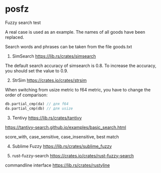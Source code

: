 # posfz

Fuzzy search test

A real case is used as an example. The names of all goods have been replaced.

Search words and phrases can be taken from the file goods.txt

1. SimSearch
https://lib.rs/crates/simsearch

The default search accuracy of simsearch is 0.8. To increase the accuracy, you should set the value to 0.9.

2. StrSim
https://crates.io/crates/strsim

When switching from usize metric to f64 metric, you have to change the order of comparison:
```Rust
db.partial_cmp(da) // для f64
da.partial_cmp(db) // для usize
````

3. Tentivy
https://lib.rs/crates/tantivy

https://tantivy-search.github.io/examples/basic_search.html

score_with, case_sensitive, case_insensitive, best match

4. Sublime Fuzzy
https://lib.rs/crates/sublime_fuzzy

5. rust-fuzzy-search
https://crates.io/crates/rust-fuzzy-search

commandline interface https://lib.rs/crates/rustyline
